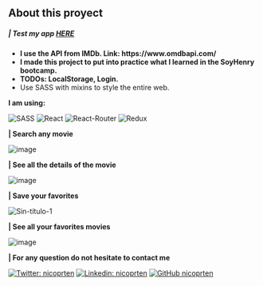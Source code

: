 <h2>About this proyect</h2>
<h5><b>| Test my app <a href='https://np-imdb-movies-app.vercel.app/' target='_blank'>HERE</a></b></h6>
<ul>
  <li><b>I use the API from IMDb. Link: https://www.omdbapi.com/</b></li>
  <li><b>I made this project to put into practice what I learned in the SoyHenry bootcamp.</b></li>
  <li><b>TODOs: LocalStorage, Login.</b></li>
  <li>Use SASS with mixins to style the entire web.</li>
 </ul>

<p><b>I am using:</b></p>

![SASS](https://img.shields.io/badge/-SASS-1572B6?style=flat-square&logo=sass)
![React](https://img.shields.io/badge/-React-181717?style=flat-square&logo=react)
![React-Router](https://img.shields.io/badge/-ReactRouter-181717?style=flat-square&logo=react-router)
![Redux](https://img.shields.io/badge/-Redux-181717?style=flat-square&logo=redux&color=blueviolet)

<p><b>| Search any movie</b></p>

![image](https://user-images.githubusercontent.com/41525219/168506001-549b1a3a-a5a7-414b-800a-d2fe6a7debcd.png)

<p><b>| See all the details of the movie</b></p>

![image](https://user-images.githubusercontent.com/41525219/168506024-6a4ce3fd-a96e-4109-8024-4c2bf28b8c2b.png)

<p><b>| Save your favorites</b></p>

![Sin-título-1](https://user-images.githubusercontent.com/41525219/168518259-f5e52a16-b06b-4c1e-b5f9-c5c7a880bce4.jpg)

<p><b>| See all your favorites movies</b></p>

![image](https://user-images.githubusercontent.com/41525219/168523007-7e1090b9-2203-4440-9d0d-e4f395ebb060.png)


<b>| For any question do not hesitate to contact me</b>

[![Twitter: nicoprten](https://img.shields.io/twitter/follow/nikprten?style=social)](https://twitter.com/nikprten)
[![Linkedin: nicoprten](https://img.shields.io/badge/-nicoprten-blue?style=flat-square&logo=Linkedin&logoColor=white&link=https://www.linkedin.com/in/nicoprten/)](https://www.linkedin.com/in/nicoprten/)
[![GitHub nicoprten](https://img.shields.io/github/followers/nicoprten?label=follow&style=social)](https://github.com/nicoprten)
